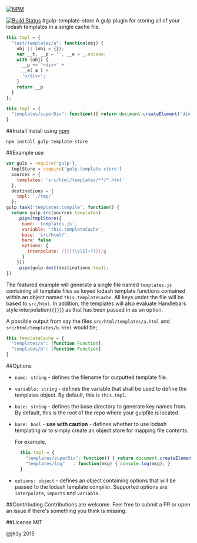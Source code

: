 [![NPM](https://nodei.co/npm/gulp-template-store.png?downloads=true)](https://nodei.co/npm/gulp-template-store/)

[![Build Status](https://travis-ci.org/jh3y/gulp-template-store.svg)](https://travis-ci.org/jh3y/gulp-template-store)
#gulp-template-store
A gulp plugin for storing all of your lodash templates in a single cache file.

```javascript
this.tmpl = {
  "test/templates/a": function(obj) {
    obj || (obj = {});
    var __t, __p = '', __e = _.escape;
    with (obj) {
      __p += '<div>' +
      __e( a ) +
      '</div>';
    }
    return __p
  }
};
```
```javascript
this.tmpl = {
  "templates/superDiv": function(){ return document.createElement('div'); }
}
```

##Install
Install using [npm](https://npmjs.org/package/gulp-template-store)

```
npm install gulp-template-store
```
##Example use

```javascript
var gulp = require('gulp'),
  tmplStore = require('gulp-template-store')
  sources = {
    templates: 'src/html/templates/**/*.html'
  },
  destinations = {
    tmpl: './tmp/'
  };
gulp.task('templates:compile', function() {
  return gulp.src(sources.templates)
    .pipe(tmplStore({
      name: 'templates.js',
      variable: 'this.templateCache',
      base: 'src/html/',
      bare: false
      options: {
        interpolate: /{{([\s\S]+?)}}/g
      }
    }))
    .pipe(gulp.dest(destinations.tmp));
})
```

The featured example will generate a single file named `templates.js` containing all template files as keyed lodash template functions contained within an object named `this.templateCache`. All keys under the file will be based to `src/html`. In addition, the templates will also evaluate Handlebars style interpolation(`{{}}`) as that has been passed in as an option.

A possible output from say the files `src/html/templates/a.html` and `src/html/templates/b.html` would be;

```javascript
this.templateCache = {
  "templates/a": [function Function],
  "templates/b": [function Function]
}
```

##Options
* `name: string` - defines the filename for outputted template file.
* `variable: string` - defines the variable that shall be used to define the templates object. By default, this is `this.tmpl`.
* `base: string` - defines the base directory to generate key names from. By default, this is the root of the repo where your gulpfile is located.
* `bare: bool` - __use with caution__ - defines whether to use lodash templating or to simply create an object store for mapping file contents.

  For example,
  ```javascript
    this.tmpl = {
      "templates/superDiv": function() { return document.createElement('div'); }
      "templates/log"   : function(msg) { console.log(msg); }
    }
  ```
* `options: object` - defines an object containing options that will be passed to the lodash template compiler. Supported options are `interpolate`, `imports` and `variable`.

##Contributing
Contributions are welcome. Feel free to submit a PR or open an issue if there's something you think is missing.

##License
MIT

@jh3y 2015
